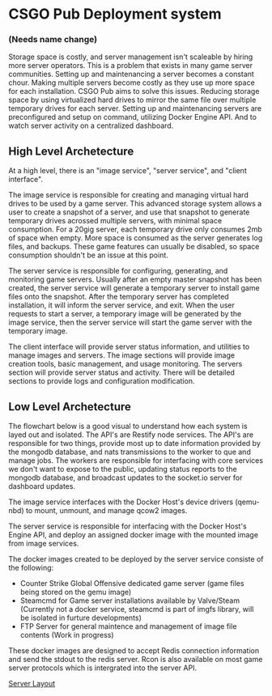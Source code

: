 # CSGO Pub Deployment system
### (Needs name change)

Storage space is costly, and server management isn't scaleable by hiring more server operators. This is a problem that exists in many game server communities. Setting up and maintenancing a server becomes a constant chour. Making multiple servers become costly as they use up more space for each installation. CSGO Pub aims to solve this issues. Reducing storage space by using virtualized hard drives to mirror the same file over multiple temporary drives for each server. Setting up and maintenancing servers are preconfigured and setup on command, utilizing Docker Engine API. And to watch server activity on a centralized dashboard.

## High Level Archetecture

At a high level, there is an "image service", "server service", and "client interface".

The image service is responsible for creating and managing virtual hard drives to be used by a game server. This advanced storage system allows a user to create a snapshot of a server, and use that snapshot to generate temporary drives acrossed multiple servers, with minimal space consumption. For a 20gig server, each temporary drive only consumes 2mb of space when empty. More space is consumed as the server generates log files, and backups. These game features can usually be disabled, so space consumption shouldn't be an issue at this point.

The server service is responsible for configuring, generating, and monitoring game servers. Usually after an empty master snapshot has been created, the server service will generate a temporary server to install game files onto the snapshot. After the temporary server has completed installation, it will inform the server service, and exit. When the user requests to start a server, a temporary image will be generated by the image service, then the server service will start the game server with the temporary image.

The client interface will provide server status information, and utilities to manage images and servers. The image sections will provide image creation tools, basic management, and usage monitoring. The servers section will provide server status and activity. There will be detailed sections to provide logs and configuration modification.

## Low Level Archetecture

The flowchart below is a good visual to understand how each system is layed out and isolated. The API's are Restify node services. The API's are responsible for two things, provide most up to date information provided by the mongodb database, and nats transmissions to the worker to que and manage jobs. The workers are responsible for interfacing with core services we don't want to expose to the public, updating status reports to the mongodb database, and broadcast updates to the socket.io server for dashboard updates.

The image service interfaces with the Docker Host's device drivers (qemu-nbd) to mount, unmount, and manage qcow2 images.

The server service is responsible for interfacing with the Docker Host's Engine API, and deploy an assigned docker image with the mounted image from image services.

The docker images created to be deployed by the server service consiste of the following:
 - Counter Strike Global Offensive dedicated game server (game files being stored on the gemu image)
 - Steamcmd for Game server installations available by Valve/Steam (Currently not a docker service, steamcmd is part of imgfs library, will be isolated in furture developments)
 - FTP Server for general maintence and management of image file contents (Work in progress)

 These docker images are designed to accept Redis connection information and send the stdout to the redis server. Rcon is also available on most game server protocols which is intergrated into the server API.

[Server Layout](/CSGO-pub-flowchart.png)
